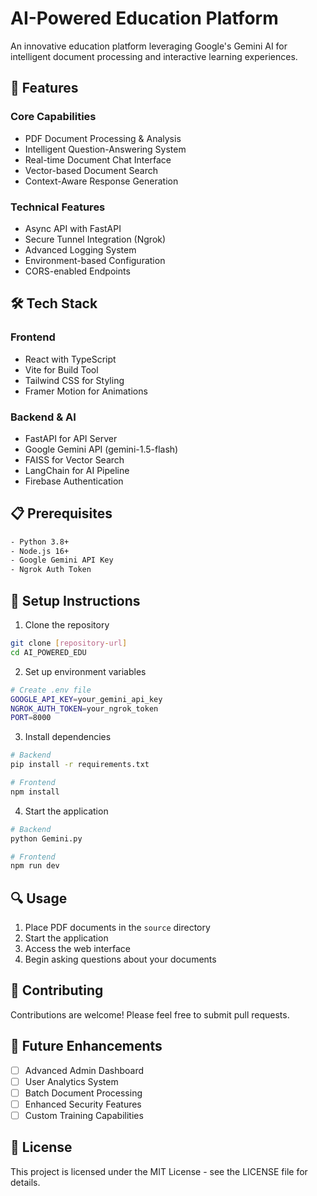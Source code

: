 # AI-Powered Education Platform

An innovative education platform leveraging Google's Gemini AI for intelligent document processing and interactive learning experiences.

## 🚀 Features

### Core Capabilities
- PDF Document Processing & Analysis
- Intelligent Question-Answering System
- Real-time Document Chat Interface
- Vector-based Document Search
- Context-Aware Response Generation

### Technical Features
- Async API with FastAPI
- Secure Tunnel Integration (Ngrok)
- Advanced Logging System
- Environment-based Configuration
- CORS-enabled Endpoints

## 🛠️ Tech Stack

### Frontend
- React with TypeScript
- Vite for Build Tool
- Tailwind CSS for Styling
- Framer Motion for Animations

### Backend & AI
- FastAPI for API Server
- Google Gemini API (gemini-1.5-flash)
- FAISS for Vector Search
- LangChain for AI Pipeline
- Firebase Authentication

## 📋 Prerequisites

```bash
- Python 3.8+
- Node.js 16+
- Google Gemini API Key
- Ngrok Auth Token
```

## 🔧 Setup Instructions

1. Clone the repository
```bash
git clone [repository-url]
cd AI_POWERED_EDU
```

2. Set up environment variables
```bash
# Create .env file
GOOGLE_API_KEY=your_gemini_api_key
NGROK_AUTH_TOKEN=your_ngrok_token
PORT=8000
```

3. Install dependencies
```bash
# Backend
pip install -r requirements.txt

# Frontend
npm install
```

4. Start the application
```bash
# Backend
python Gemini.py

# Frontend
npm run dev
```

## 🔍 Usage

1. Place PDF documents in the `source` directory
2. Start the application
3. Access the web interface
4. Begin asking questions about your documents

## 🤝 Contributing

Contributions are welcome! Please feel free to submit pull requests.

## 📝 Future Enhancements

- [ ] Advanced Admin Dashboard
- [ ] User Analytics System
- [ ] Batch Document Processing
- [ ] Enhanced Security Features
- [ ] Custom Training Capabilities

## 📄 License

This project is licensed under the MIT License - see the LICENSE file for details.